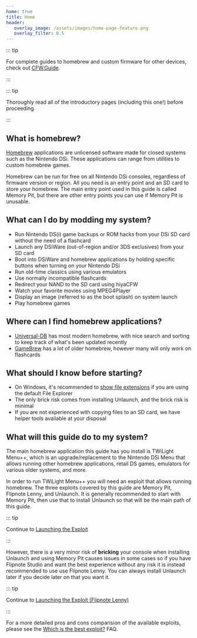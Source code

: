 ```yaml
---
home: true
title: Home
header:
   overlay_image: /assets/images/home-page-feature.png
   overlay_filter: 0.5
---
```


::: tip

For complete guides to homebrew and custom firmware for other devices, check out [CFW.Guide](https://cfw.guide/).

:::

::: tip

Thoroughly read all of the introductory pages (including this one!) before proceeding.

:::

## What is homebrew?

[Homebrew](https://en.wikipedia.org/wiki/Homebrew_(video_games)) applications are unlicensed software made for closed systems such as the Nintendo DSi. These applications can range from utilities to custom homebrew games.

Homebrew can be run for free on all Nintendo DSi consoles, regardless of firmware version or region. All you need is an entry point and an SD card to store your homebrew. The main entry point used in this guide is called Memory Pit, but there are other entry points you can use if Memory Pit is unusable.

## What can I do by modding my system?

- Run Nintendo DS(i) game backups or ROM hacks from your DSi SD card without the need of a flashcard
- Launch any DSiWare (out-of-region and/or 3DS exclusives) from your SD card
- Boot into DSiWare and homebrew applications by holding specific buttons when turning on your Nintendo DSi
- Run old-time classics using various emulators
- Use normally incompatible flashcards
- Redirect your NAND to the SD card using hiyaCFW
- Watch your favorite movies using MPEG4Player
- Display an image (referred to as the boot splash) on system launch
- Play homebrew games

## Where can I find homebrew applications?

- [Universal-DB](https://db.universal-team.net/ds) has most modern homebrew, with nice search and sorting to keep track of what's been updated recently
- [GameBrew](https://www.gamebrew.org/wiki/List_of_all_DS_homebrew) has a lot of older homebrew, however many will only work on flashcards

## What should I know before starting?

- On Windows, it's recommended to [show file extensions](file-extensions-%28windows%29) if you are using the default File Explorer
- The only brick risk comes from installing Unlaunch, and the brick risk is minimal
- If you are not experienced with copying files to an SD card, we have helper tools available at your disposal

## What will this guide do to my system?

The main homebrew application this guide has you install is TWiLight Menu++, which is an upgrade/replacement to the Nintendo DSi Menu that allows running other homebrew applications, retail DS games, emulators for various older systems, and more.

In order to run TWiLight Menu++ you will need an exploit that allows running homebrew. The three exploits covered by this guide are Memory Pit, Flipnote Lenny, and Unlaunch. It is generally recommended to start with Memory Pit, then use that to install Unlaunch so that will be the main path of this guide.

::: tip

Continue to [Launching the Exploit](launching-the-exploit)

:::

However, there is a very minor risk of **bricking** your console when installing Unlaunch and using Memory Pit causes issues in some cases so if you have Flipnote Studio and want the best experience without any risk it is instead recommended to use use Flipnote Lenny. You can always install Unlaunch later if you decide later on that you want it.

::: tip

Continue to [Launching the Exploit (Flipnote Lenny)](launching-the-flipnote-exploit)

:::

For a more detailed pros and cons comparision of the available exploits, please see the [Which is the best exploit?](faq.html#which-is-the-best-exploit) FAQ.
